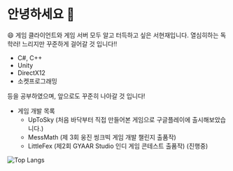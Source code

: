 # 안녕하세요 👋

😄 게임 클라이언트와 게임 서버 모두 알고 터득하고 싶은 서현재입니다.
열심히하는 독학러!
느리지만 꾸준하게 걸어갈 것 입니다!!

- C#, C++
- Unity
- DirectX12
- 소켓프로그래밍

등을 공부하였으며, 앞으로도 꾸준히 나아갈 것 입니다!

- 게임 개발 목록
    - UpToSky (처음 바닥부터 직접 만들어본 게임으로 구글플레이에 출시해보았습니다.)
    - MessMath (제 3회 웅진 씽크빅 게임 개발 챌린지 출품작)
    - LittleFex (제2회 GYAAR Studio 인디 게임 콘테스트 출품작) (진행중)


<!-- ![Anurag's GitHub stats](https://github-readme-stats.vercel.app/api?username=stopresent&show_icons=true&theme=dark) -->

![Top Langs](https://github-readme-stats.vercel.app/api/top-langs/?username=stopresent&layout=compact&theme=dark)


<!--
**stopresent/stopresent** is a ✨ _special_ ✨ repository because its `README.md` (this file) appears on your GitHub profile.

Here are some ideas to get you started:

- 🔭 I’m currently working on ...
- 🌱 I’m currently learning ...
- 👯 I’m looking to collaborate on ...
- 🤔 I’m looking for help with ...
- 💬 Ask me about ...
- 📫 How to reach me: ...
- 😄 Pronouns: ...
- ⚡ Fun fact: ...
-->
